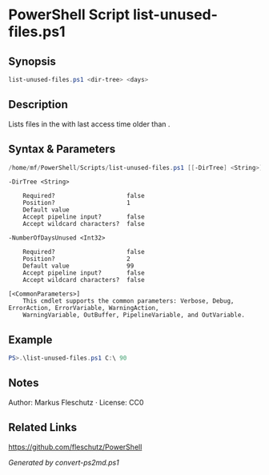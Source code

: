 # PowerShell Script list-unused-files.ps1

## Synopsis
```powershell
list-unused-files.ps1 <dir-tree> <days>
```

## Description
Lists files in the <directory tree> with last access time older than <days>.

## Syntax & Parameters
```powershell
/home/mf/PowerShell/Scripts/list-unused-files.ps1 [[-DirTree] <String>] [[-NumberOfDaysUnused] <Int32>] [<CommonParameters>]
```

```
-DirTree <String>
    
    Required?                    false
    Position?                    1
    Default value                
    Accept pipeline input?       false
    Accept wildcard characters?  false
```

```
-NumberOfDaysUnused <Int32>
    
    Required?                    false
    Position?                    2
    Default value                99
    Accept pipeline input?       false
    Accept wildcard characters?  false
```

```
[<CommonParameters>]
    This cmdlet supports the common parameters: Verbose, Debug, ErrorAction, ErrorVariable, WarningAction, 
    WarningVariable, OutBuffer, PipelineVariable, and OutVariable.
```

## Example
```powershell
PS>.\list-unused-files.ps1 C:\ 90
```


## Notes
Author: Markus Fleschutz · License: CC0

## Related Links
https://github.com/fleschutz/PowerShell

*Generated by convert-ps2md.ps1*
